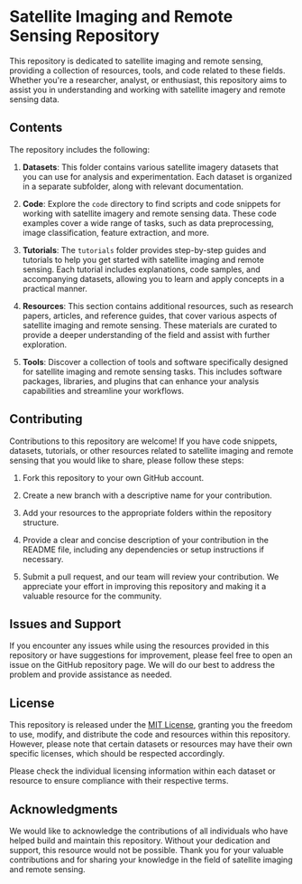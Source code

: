 # Satellite Imaging and Remote Sensing Repository

This repository is dedicated to satellite imaging and remote sensing, providing a collection of resources, tools, and code related to these fields. Whether you're a researcher, analyst, or enthusiast, this repository aims to assist you in understanding and working with satellite imagery and remote sensing data.

## Contents

The repository includes the following:

1. **Datasets**: This folder contains various satellite imagery datasets that you can use for analysis and experimentation. Each dataset is organized in a separate subfolder, along with relevant documentation.

2. **Code**: Explore the `code` directory to find scripts and code snippets for working with satellite imagery and remote sensing data. These code examples cover a wide range of tasks, such as data preprocessing, image classification, feature extraction, and more.

3. **Tutorials**: The `tutorials` folder provides step-by-step guides and tutorials to help you get started with satellite imaging and remote sensing. Each tutorial includes explanations, code samples, and accompanying datasets, allowing you to learn and apply concepts in a practical manner.

4. **Resources**: This section contains additional resources, such as research papers, articles, and reference guides, that cover various aspects of satellite imaging and remote sensing. These materials are curated to provide a deeper understanding of the field and assist with further exploration.

5. **Tools**: Discover a collection of tools and software specifically designed for satellite imaging and remote sensing tasks. This includes software packages, libraries, and plugins that can enhance your analysis capabilities and streamline your workflows.

## Contributing

Contributions to this repository are welcome! If you have code snippets, datasets, tutorials, or other resources related to satellite imaging and remote sensing that you would like to share, please follow these steps:

1. Fork this repository to your own GitHub account.

2. Create a new branch with a descriptive name for your contribution.

3. Add your resources to the appropriate folders within the repository structure.

4. Provide a clear and concise description of your contribution in the README file, including any dependencies or setup instructions if necessary.

5. Submit a pull request, and our team will review your contribution. We appreciate your effort in improving this repository and making it a valuable resource for the community.

## Issues and Support

If you encounter any issues while using the resources provided in this repository or have suggestions for improvement, please feel free to open an issue on the GitHub repository page. We will do our best to address the problem and provide assistance as needed.

## License

This repository is released under the [MIT License](LICENSE), granting you the freedom to use, modify, and distribute the code and resources within this repository. However, please note that certain datasets or resources may have their own specific licenses, which should be respected accordingly.

Please check the individual licensing information within each dataset or resource to ensure compliance with their respective terms.

## Acknowledgments

We would like to acknowledge the contributions of all individuals who have helped build and maintain this repository. Without your dedication and support, this resource would not be possible. Thank you for your valuable contributions and for sharing your knowledge in the field of satellite imaging and remote sensing.
